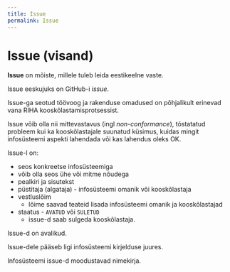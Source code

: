 ```yaml
---
title: Issue
permalink: Issue
---
```


# Issue (visand)

__Issue__ on mõiste, millele tuleb leida eestikeelne vaste.

Issue eeskujuks on GitHub-i _issue_.

Issue-ga seotud töövoog ja rakenduse omadused on põhjalikult erinevad vana RIHA kooskõlastamisprotsessist.

Issue võib olla nii mittevastavus (ingl _non-conformance_), tõstatatud probleem kui ka kooskõlastajale suunatud küsimus, kuidas mingit infosüsteemi aspekti lahendada või kas lahendus oleks OK.

Issue-l on:

- seos konkreetse infosüsteemiga
- võib olla seos ühe või mitme nõudega
- pealkiri ja sisutekst
- püstitaja (algataja) - infosüsteemi omanik või kooskõlastaja
- vestluslõim
  - lõime saavad teateid lisada infosüsteemi omanik ja kooskõlastajad
- staatus - `AVATUD` või `SULETUD`
  - issue-d saab sulgeda kooskõlastaja.

Issue-d on avalikud.

Issue-dele pääseb ligi infosüsteemi kirjelduse juures.

Infosüsteemi issue-d moodustavad nimekirja.
